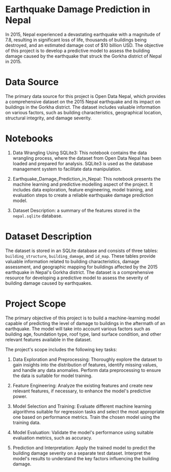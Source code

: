 # Earthquake Damage Prediction in Nepal

In 2015, Nepal experienced a devastating earthquake with a magnitude of 7.8, resulting in significant loss of life, thousands of buildings being destroyed, and an estimated damage cost of $10 billion USD. The objective of this project is to develop a predictive model to assess the building damage caused by the earthquake that struck the Gorkha district of Nepal in 2015.

# Data Source
The primary data source for this project is Open Data Nepal, which provides a comprehensive dataset on the 2015 Nepal earthquake and its impact on buildings in the Gorkha district. The dataset includes valuable information on various factors, such as building characteristics, geographical location, structural integrity, and damage severity.

# Notebooks
1. Data Wrangling Using SQLite3: This notebook contains the data wrangling process, where the dataset from Open Data Nepal has been loaded and prepared for analysis. SQLite3 is used as the database management system to facilitate data manipulation.

2. Earthquake_Damage_Prediction_in_Nepal: This notebook presents the machine learning and predictive modelling aspect of the project. It includes data exploration, feature engineering, model training, and evaluation steps to create a reliable earthquake damage prediction model.
3. Dataset Description: a summary of the features stored in the `nepal.sqlite` database.

# Dataset Description
The dataset is stored in an SQLite database and consists of three tables: `building_structure`, `building_damage`, and `id_map`.
These tables provide valuable information related to building characteristics, damage assessment, and geographic mapping for buildings affected by the 2015 earthquake in Nepal's Gorkha district. The dataset is a comprehensive resource for developing a predictive model to assess the severity of building damage caused by earthquakes.
# Project Scope
The primary objective of this project is to build a machine-learning model capable of predicting the level of damage to buildings in the aftermath of an earthquake. The model will take into account various factors such as building age, foundation type, roof type, land surface condition, and other relevant features available in the dataset.

The project's scope includes the following key tasks:

1. Data Exploration and Preprocessing: Thoroughly explore the dataset to gain insights into the distribution of features, identify missing values, and handle any data anomalies. Perform data preprocessing to ensure the data is suitable for model training.

2. Feature Engineering: Analyze the existing features and create new relevant features, if necessary, to enhance the model's predictive power.

3. Model Selection and Training: Evaluate different machine learning algorithms suitable for regression tasks and select the most appropriate one based on performance metrics. Train the chosen model using the training data.

4. Model Evaluation: Validate the model's performance using suitable evaluation metrics, such as accuracy.

5. Prediction and Interpretation: Apply the trained model to predict the building damage severity on a separate test dataset. Interpret the model's results to understand the key factors influencing the building damage.
